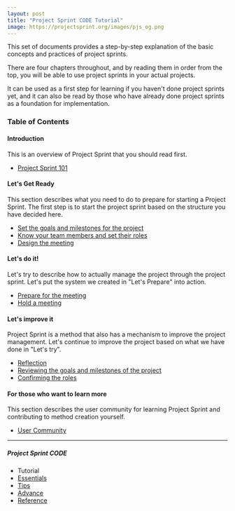 ```yaml
---
layout: post
title: "Project Sprint CODE Tutorial"
image: https://projectsprint.org/images/pjs_og.png
---
```


This set of documents provides a step-by-step explanation of the basic concepts and practices of project sprints.

There are four chapters throughout, and by reading them in order from the top, you will be able to use project sprints in your actual projects.

It can be used as a first step for learning if you haven't done project sprints yet, and it can also be read by those who have already done project sprints as a foundation for implementation.

### Table of Contents

#### Introduction
This is an overview of Project Sprint that you should read first.

  - [Project Sprint 101](section1-1.md)

#### Let's Get Ready
This section describes what you need to do to prepare for starting a Project Sprint. The first step is to start the project sprint based on the structure you have decided here.

- [Set the goals and milestones for the project](section2-1.md)
- [Know your team members and set their roles](section2-2.md)
- [Design the meeting](section2-3.md)

#### Let's do it!
Let's try to describe how to actually manage the project through the project sprint. Let's put the system we created in "Let's Prepare" into action.

- [Prepare for the meeting](section3-1.md)
- [Hold a meeting](section3-2.md)

#### Let's improve it
Project Sprint is a method that also has a mechanism to improve the project management. Let's continue to improve the project based on what we have done in "Let's try".

- [Reflection](section4-1.md)
- [Reviewing the goals and milestones of the project](section4-2.md)
- [Confirming the roles](section4-3.md)

#### For those who want to learn more
This section describes the user community for learning Project Sprint and contributing to method creation yourself.

- [User Community](section5-1.md)

---

##### Project Sprint CODE
- Tutorial
- [Essentials](../essentials.md)
- [Tips](../tips/index.md)
- [Advance](../advance.md)
- [Reference](../reference.md)
